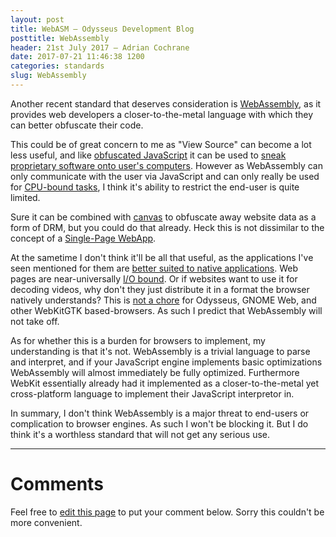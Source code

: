 ```yaml
---
layout: post
title: WebASM — Odysseus Development Blog
posttitle: WebAssembly
header: 21st July 2017 — Adrian Cochrane
date: 2017-07-21 11:46:38 1200
categories: standards
slug: WebAssembly
---
```


Another recent standard that deserves consideration is [WebAssembly](https://developer.mozilla.org/en-US/docs/WebAssembly), as it provides web developers a closer-to-the-metal language with which they can better obfuscate their code. 

This could be of great concern to me as "View Source" can become a lot less useful, and like [obfuscated JavaScript](https://javascript-minifier.com/) it can be used to [sneak proprietary software onto user's computers](https://www.gnu.org/philosophy/javascript-trap.html). However as WebAssembly can only communicate with the user via JavaScript and can only really be used for [CPU-bound tasks](https://en.wikipedia.org/wiki/CPU-bound), I think it's ability to restrict the end-user is quite limited.

Sure it can be combined with [canvas](http://html5doctor.com/element-index/#canvas) to obfuscate away website data as a form of DRM, but you could do that already. Heck this is not dissimilar to the concept of a [Single-Page WebApp](https://en.wikipedia.org/wiki/Single-page_application). 

At the sametime I don't think it'll be all that useful, as the applications I've seen mentioned for them are [better suited to native applications](https://ar.al/notes/the-documents-to-applications-continuum/). Web pages are near-universally [I/O bound](https://en.wikipedia.org/wiki/I/O_bound). Or if websites want to use it for decoding videos, why don't they just distribute it in a format the browser natively understands? This is [not a chore](https://gstreamer.freedesktop.org/documentation/plugins.html) for Odysseus, GNOME Web, and other WebKitGTK based-browsers. As such I predict that WebAssembly will not take off. 

As for whether this is a burden for browsers to implement, my understanding is that it's not. WebAssembly is a trivial language to parse and interpret, and if your JavaScript engine implements basic optimizations WebAssembly will almost immediately be fully optimized. Furthermore WebKit essentially already had it implemented as a closer-to-the-metal yet cross-platform language to implement their JavaScript interpretor in. 

In summary, I don't think WebAssembly is a major threat to end-users or complication to browser engines. As such I won't be blocking it. But I do think it's a worthless standard that will not get any serious use. 

---

# Comments 

Feel free to [edit this page](https://github.com/alcinnz/Odysseus/edit/gh-pages/_posts/2017-07-21-webassembly.md) to put your comment below. Sorry this couldn't be more convenient.
